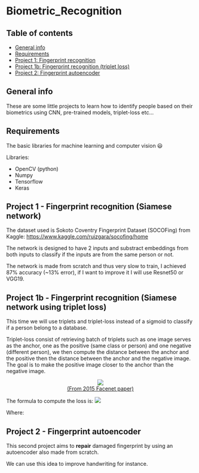 # Biometric_Recognition

## Table of contents
* [General info](#general-info)
* [Requirements](#requirements)
* [Project 1: Fingerprint recognition](#project-1---fingerprint-recognition-siamese-network)
* [Project 1b: Fingerprint recognition (triplet loss)](#project-1b---fingerprint-recognition-siamese-network-using-triplet-loss)
* [Project 2: Fingerprint autoencoder](#Project-2---Fingerprint-autoencoder)

## General info
These are some little projects to learn how to identify people based on their biometrics using CNN, pre-trained models, triplet-loss etc...

## Requirements

The basic libraries for machine learning and computer vision 😃

Libraries:
* OpenCV (python)
* Numpy
* Tensorflow
* Keras

## Project 1 - Fingerprint recognition (Siamese network)

The dataset used is Sokoto Coventry Fingerprint Dataset (SOCOFing) from Kaggle: https://www.kaggle.com/ruizgara/socofing/home

The network is designed to have 2 inputs and substract embeddings from both inputs to classify if the inputs are from the same person or not.

The network is made from scratch and thus very slow to train, I achieved 87% accuracy (~13% error), if I want to improve it I will use Resnet50 or VGG19.

## Project 1b - Fingerprint recognition (Siamese network using triplet loss)

This time we will use triplets and triplet-loss instead of a sigmoid to classify if a person belong to a database.

Triplet-loss consist of retrieving batch of triplets such as one image serves as the anchor, one as the positive (same class or person) and one negative (different person), we then compute the distance between the anchor and the positive then the distance between the anchor and the negative image.
The goal is to make the positive image closer to the anchor than the negative image.

<p align="center">
  <img src="https://user-images.githubusercontent.com/65224852/136037732-40608fcb-2ab0-42db-adba-eba74076dd3c.png"/>
  <br><a href="https://www.cv-foundation.org/openaccess/content_cvpr_2015/papers/Schroff_FaceNet_A_Unified_2015_CVPR_paper.pdf">(From 2015 Facenet paper)</a>
</p>

The formula to compute the loss is: 
<img src="https://render.githubusercontent.com/render/math?math=%5Cdisplaystyle+%5Csum_%7Bi%7D%5E%7BN%7D%5B+%5Cleft%5C%7C+f%28x_%7Bi%7D%5E%7Ba%7D%29+-+f%28x_%7Bi%7D%5E%7Bp%7D%29+%5Cright%5C%7C_%7B2%7D%5E%7B2%7D+-+%5Cleft%5C%7C+f%28x_%7Bi%7D%5E%7Ba%7D%29+-+f%28x_%7Bi%7D%5E%7Bn%7D%29+%5Cright%5C%7C_%7B2%7D%5E%7B2%7D+%2B+%5Calpha%5D">

Where: 

## Project 2 - Fingerprint autoencoder

This second project aims to **repair** damaged fingerprint by using an autoencoder also made from scratch.

We can use this idea to improve handwriting for instance.
